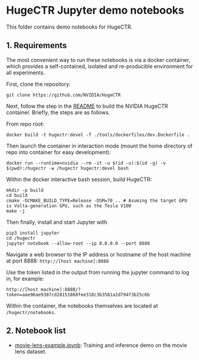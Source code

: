 # HugeCTR Jupyter demo notebooks
This folder contains demo notebooks for HugeCTR.

## 1. Requirements

The most convenient way to run these notebooks is via a docker container, which provides a self-contained, isolated and re-producible environment for all experiments.

First, clone the repository:

```
git clone https://github.com/NVIDIA/HugeCTR
```

Next, follow the step in the [README](../README.md) to build the NVIDIA HugeCTR container. Briefly, the steps are as follows.

From repo root:

```
docker build -t hugectr:devel -f ./tools/dockerfiles/dev.Dockerfile .
```

Then launch the container in interaction mode (mount the home directory of repo into container for easy development):

```
docker run --runtime=nvidia --rm -it -u $(id -u):$(id -g) -v $(pwd):/hugectr -w /hugectr hugectr:devel bash
```

Within the docker interactive bash session, build HugeCTR:
```
mkdir -p build
cd build
cmake -DCMAKE_BUILD_TYPE=Release -DSM=70 .. # Asuming the target GPU is Volta-generation GPU, such as the Tesla V100
make -j
```

Then finally, install and start Jupyter with

```
pip3 install jupyter
cd /hugectr
jupyter notebook --allow-root --ip 0.0.0.0 --port 8888
```

Navigate a web browser to the IP address or hostname of the host machine
at port 8888: ```http://[host machine]:8888```

Use the token listed in the output from running the jupyter command to log
in, for example:

```http://[host machine]:8888/?token=aae96ae9387cd28151868fee318c3b3581a2d794f3b25c6b```


Within the container, the notebooks themselves are located at `/hugectr/notebooks`.

## 2. Notebook list

- [movie-lens-example.ipynb](movie-lens-example.ipynb): Training and inference demo on the movie lens dataset.
